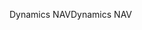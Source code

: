 <span data-ttu-id="3140a-101">Dynamics NAV</span><span class="sxs-lookup"><span data-stu-id="3140a-101">Dynamics NAV</span></span>